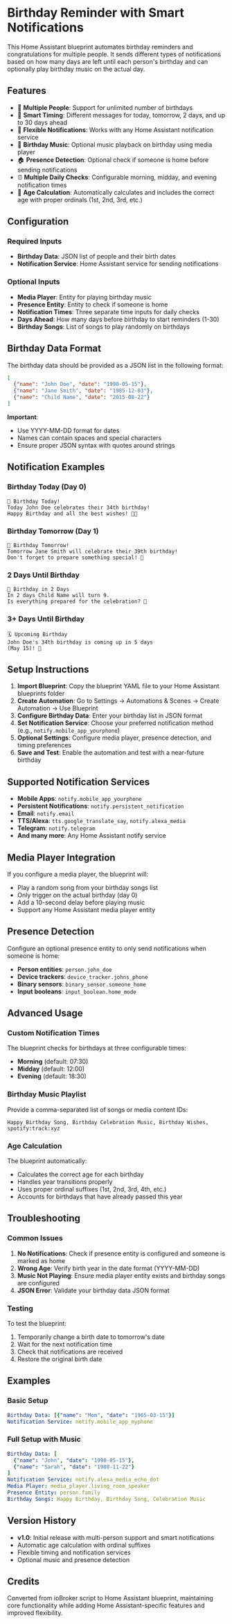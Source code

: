 # Birthday Reminder with Smart Notifications

This Home Assistant blueprint automates birthday reminders and congratulations for multiple people. It sends different types of notifications based on how many days are left until each person's birthday and can optionally play birthday music on the actual day.

## Features

- 🎂 **Multiple People**: Support for unlimited number of birthdays
- 📅 **Smart Timing**: Different messages for today, tomorrow, 2 days, and up to 30 days ahead
- 🔔 **Flexible Notifications**: Works with any Home Assistant notification service
- 🎵 **Birthday Music**: Optional music playback on birthday using media player
- 🏠 **Presence Detection**: Optional check if someone is home before sending notifications
- ⏰ **Multiple Daily Checks**: Configurable morning, midday, and evening notification times
- 🎯 **Age Calculation**: Automatically calculates and includes the correct age with proper ordinals (1st, 2nd, 3rd, etc.)

## Configuration

### Required Inputs

- **Birthday Data**: JSON list of people and their birth dates
- **Notification Service**: Home Assistant service for sending notifications

### Optional Inputs

- **Media Player**: Entity for playing birthday music
- **Presence Entity**: Entity to check if someone is home
- **Notification Times**: Three separate time inputs for daily checks
- **Days Ahead**: How many days before birthday to start reminders (1-30)
- **Birthday Songs**: List of songs to play randomly on birthdays

## Birthday Data Format

The birthday data should be provided as a JSON list in the following format:

```json
[
  {"name": "John Doe", "date": "1990-05-15"},
  {"name": "Jane Smith", "date": "1985-12-03"},
  {"name": "Child Name", "date": "2015-08-22"}
]
```

**Important**: 
- Use YYYY-MM-DD format for dates
- Names can contain spaces and special characters
- Ensure proper JSON syntax with quotes around strings

## Notification Examples

### Birthday Today (Day 0)
```
🎉 Birthday Today!
Today John Doe celebrates their 34th birthday! 
Happy Birthday and all the best wishes! 🎂🎈
```

### Birthday Tomorrow (Day 1)
```
🎂 Birthday Tomorrow!
Tomorrow Jane Smith will celebrate their 39th birthday! 
Don't forget to prepare something special! 🎁
```

### 2 Days Until Birthday
```
📅 Birthday in 2 Days
In 2 days Child Name will turn 9. 
Is everything prepared for the celebration? 🎊
```

### 3+ Days Until Birthday
```
🗓️ Upcoming Birthday
John Doe's 34th birthday is coming up in 5 days 
(May 15)! 🎈
```

## Setup Instructions

1. **Import Blueprint**: Copy the blueprint YAML file to your Home Assistant blueprints folder
2. **Create Automation**: Go to Settings → Automations & Scenes → Create Automation → Use Blueprint
3. **Configure Birthday Data**: Enter your birthday list in JSON format
4. **Set Notification Service**: Choose your preferred notification method (e.g., `notify.mobile_app_yourphone`)
5. **Optional Settings**: Configure media player, presence detection, and timing preferences
6. **Save and Test**: Enable the automation and test with a near-future birthday

## Supported Notification Services

- **Mobile Apps**: `notify.mobile_app_yourphone`
- **Persistent Notifications**: `notify.persistent_notification`
- **Email**: `notify.email`
- **TTS/Alexa**: `tts.google_translate_say`, `notify.alexa_media`
- **Telegram**: `notify.telegram`
- **And many more**: Any Home Assistant notify service

## Media Player Integration

If you configure a media player, the blueprint will:
- Play a random song from your birthday songs list
- Only trigger on the actual birthday (day 0)
- Add a 10-second delay before playing music
- Support any Home Assistant media player entity

## Presence Detection

Configure an optional presence entity to only send notifications when someone is home:
- **Person entities**: `person.john_doe`
- **Device trackers**: `device_tracker.johns_phone`
- **Binary sensors**: `binary_sensor.someone_home`
- **Input booleans**: `input_boolean.home_mode`

## Advanced Usage

### Custom Notification Times
The blueprint checks for birthdays at three configurable times:
- **Morning** (default: 07:30)
- **Midday** (default: 12:00) 
- **Evening** (default: 18:30)

### Birthday Music Playlist
Provide a comma-separated list of songs or media content IDs:
```
Happy Birthday Song, Birthday Celebration Music, Birthday Wishes, spotify:track:xyz
```

### Age Calculation
The blueprint automatically:
- Calculates the correct age for each birthday
- Handles year transitions properly
- Uses proper ordinal suffixes (1st, 2nd, 3rd, 4th, etc.)
- Accounts for birthdays that have already passed this year

## Troubleshooting

### Common Issues

1. **No Notifications**: Check if presence entity is configured and someone is marked as home
2. **Wrong Age**: Verify birth year in the date format (YYYY-MM-DD)
3. **Music Not Playing**: Ensure media player entity exists and birthday songs are configured
4. **JSON Error**: Validate your birthday data JSON format

### Testing

To test the blueprint:
1. Temporarily change a birth date to tomorrow's date
2. Wait for the next notification time
3. Check that notifications are received
4. Restore the original birth date

## Examples

### Basic Setup
```yaml
Birthday Data: [{"name": "Mom", "date": "1965-03-15"}]
Notification Service: notify.mobile_app_myphone
```

### Full Setup with Music
```yaml
Birthday Data: [
  {"name": "John", "date": "1990-05-15"},
  {"name": "Sarah", "date": "1988-11-22"}
]
Notification Service: notify.alexa_media_echo_dot
Media Player: media_player.living_room_speaker
Presence Entity: person.family
Birthday Songs: Happy Birthday, Birthday Song, Celebration Music
```

## Version History

- **v1.0**: Initial release with multi-person support and smart notifications
- Automatic age calculation with ordinal suffixes
- Flexible timing and notification services
- Optional music and presence detection

## Credits

Converted from ioBroker script to Home Assistant blueprint, maintaining core functionality while adding Home Assistant-specific features and improved flexibility. 